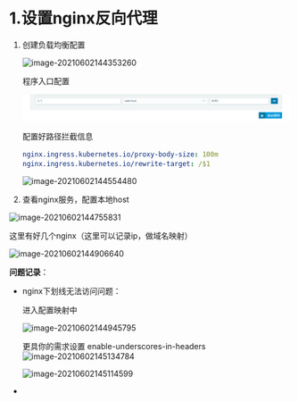 # 1.设置nginx反向代理

1. 创建负载均衡配置

   ![image-20210602144353260](https://sevenpic.oss-cn-beijing.aliyuncs.com/img/image-20210602144353260.png)

   程序入口配置

   ![image-20210602144421479](3.rancher常用设置图片/image-20210602144421479.png)

   配置好路径拦截信息

   ```yaml
   nginx.ingress.kubernetes.io/proxy-body-size: 100m
   nginx.ingress.kubernetes.io/rewrite-target: /$1
   ```

   ![image-20210602144554480](https://sevenpic.oss-cn-beijing.aliyuncs.com/img/image-20210602144554480.png)

   

2. 查看nginx服务，配置本地host

![image-20210602144755831](https://sevenpic.oss-cn-beijing.aliyuncs.com/img/image-20210602144755831.png)

这里有好几个nginx（这里可以记录ip，做域名映射）

![image-20210602144906640](https://sevenpic.oss-cn-beijing.aliyuncs.com/img/image-20210602144906640.png)



**问题记录**：

* nginx下划线无法访问问题：

  进入配置映射中

  ![image-20210602144945795](https://sevenpic.oss-cn-beijing.aliyuncs.com/img/image-20210602144945795.png)

  更具你的需求设置 enable-underscores-in-headers![image-20210602145134784](https://sevenpic.oss-cn-beijing.aliyuncs.com/img/image-20210602145134784.png)

  ![image-20210602145114599](https://sevenpic.oss-cn-beijing.aliyuncs.com/img/image-20210602145114599.png)

* 

